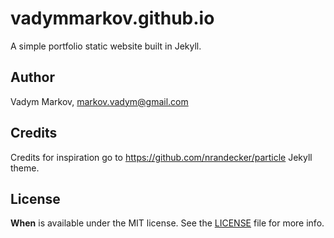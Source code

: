 # vadymmarkov.github.io

A simple portfolio static website built in Jekyll.

## Author

Vadym Markov, markov.vadym@gmail.com

## Credits

Credits for inspiration go to https://github.com/nrandecker/particle Jekyll theme.

## License

**When** is available under the MIT license. See the [LICENSE](https://github.com/vadymmarkov/When/blob/master/LICENSE.md) file for more info.
